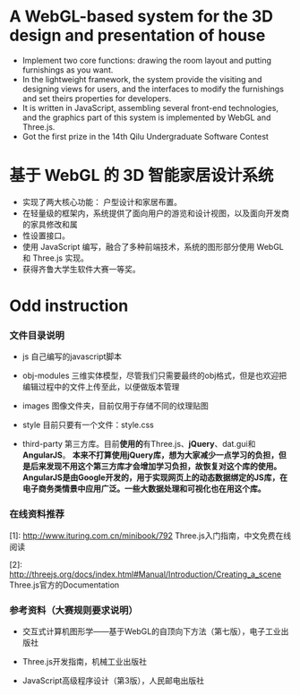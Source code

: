 # A WebGL-based system for the 3D design and presentation of house
*   Implement two core functions: drawing the room layout and putting furnishings as you want.
*   In the lightweight framework, the system provide the visiting and designing views for users, and the
interfaces to modify the furnishings and set theirs properties for developers.
*   It is written in JavaScript, assembling several front-end technologies, and the graphics part of this
system is implemented by WebGL and Three.js.
*   Got the first prize in the 14th Qilu Undergraduate Software Contest

# 基于 WebGL 的 3D 智能家居设计系统
*   实现了两大核心功能： 户型设计和家居布置。
*   在轻量级的框架内，系统提供了面向用户的游览和设计视图，以及面向开发商的家具修改和属
*   性设置接口。
*   使用 JavaScript 编写，融合了多种前端技术，系统的图形部分使用 WebGL 和 Three.js 实现。
*   获得齐鲁大学生软件大赛一等奖。









# Odd instruction

### 文件目录说明
*   js
    自己编写的javascript脚本

*   obj-modules
    三维实体模型，尽管我们只需要最终的obj格式，但是也欢迎把编辑过程中的文件上传至此，以便做版本管理

*   images
    图像文件夹，目前仅用于存储不同的纹理贴图

*   style
    目前只要有一个文件：style.css

*   third-party
    第三方库。目前**使用的**有Three.js、**jQuery**、dat.gui和**AngularJS**。
    **本来不打算使用jQuery库，想为大家减少一点学习的负担，但是后来发现不用这个第三方库才会增加学习负担，故恢复对这个库的使用。**
    **AngularJS是由Google开发的，用于实现网页上的动态数据绑定的JS库，在电子商务类情景中应用广泛。一些大数据处理和可视化也在用这个库。**

### 在线资料推荐

[1]: <http://www.ituring.com.cn/minibook/792> Three.js入门指南，中文免费在线阅读

[2]: <http://threejs.org/docs/index.html#Manual/Introduction/Creating_a_scene> Three.js官方的Documentation

### 参考资料（大赛规则要求说明）

*   交互式计算机图形学——基于WebGL的自顶向下方法（第七版），电子工业出版社

*   Three.js开发指南，机械工业出版社

*   JavaScript高级程序设计（第3版），人民邮电出版社